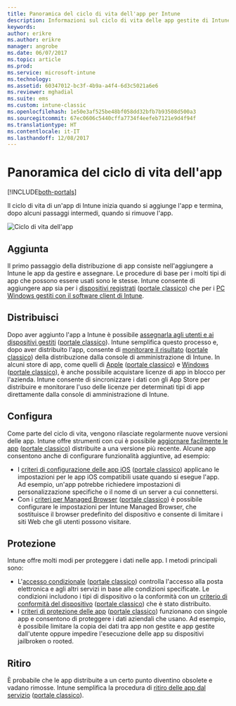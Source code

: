 ```yaml
---
title: Panoramica del ciclo di vita dell'app per Intune
description: Informazioni sul ciclo di vita delle app gestite di Intune, dall'aggiunta all'eventuale ritiro.
keywords: 
author: erikre
ms.author: erikre
manager: angrobe
ms.date: 06/07/2017
ms.topic: article
ms.prod: 
ms.service: microsoft-intune
ms.technology: 
ms.assetid: 60347012-bc3f-4b9a-a4f4-6d3c5021a6e6
ms.reviewer: mghadial
ms.suite: ems
ms.custom: intune-classic
ms.openlocfilehash: 1e50e3af525be48bf058dd32bfb7b93508d500a3
ms.sourcegitcommit: 67ec0606c5440cffa7734f4eefeb7121e9d4f94f
ms.translationtype: HT
ms.contentlocale: it-IT
ms.lasthandoff: 12/08/2017
---
```

# <a name="overview-of-the-app-lifecycle"></a>Panoramica del ciclo di vita dell'app

[!INCLUDE[both-portals](./includes/note-for-both-portals.md)]

Il ciclo di vita di un'app di Intune inizia quando si aggiunge l'app e termina, dopo alcuni passaggi intermedi, quando si rimuove l'app.

![Ciclo di vita dell'app](./media/app-lifecycle.png "Ciclo di vita di un'app di Intune")

## <a name="add"></a>Aggiunta

Il primo passaggio della distribuzione di app consiste nell'aggiungere a Intune le app da gestire e assegnare. Le procedure di base per i molti tipi di app che possono essere usati sono le stesse. Intune consente di aggiungere app sia per i [dispositivi registrati](apps-add.md) ([portale classico](/intune-classic/deploy-use/add-apps-for-mobile-devices-in-microsoft-intune)) che per i [PC Windows gestiti con il software client di Intune](/intune-classic/deploy-use/add-apps-for-windows-pcs-in-microsoft-intune).

## <a name="deploy"></a>Distribuisci

Dopo aver aggiunto l'app a Intune è possibile [assegnarla agli utenti e ai dispositivi gestiti](apps-deploy.md) ([portale classico](/intune-classic/deploy-use/deploy-apps)). Intune semplifica questo processo e, dopo aver distribuito l'app, consente di [monitorare il risultato](apps-monitor.md) ([portale classico](/intune-classic/deploy-use/monitor-apps-in-microsoft-intune)) della distribuzione dalla console di amministrazione di Intune. In alcuni store di app, come quelli di [Apple](vpp-apps-ios.md) ([portale classico](/intune-classic/deploy-use/manage-ios-apps-you-purchased-through-a-volume-purchase-program-with-microsoft-intune)) e [Windows](windows-store-for-business.md) ([portale classico](/intune-classic/deploy-use/manage-apps-you-purchased-from-the-windows-store-for-business-with-microsoft-intune)), è anche possibile acquistare licenze di app in blocco per l'azienda. Intune consente di sincronizzare i dati con gli App Store per distribuire e monitorare l'uso delle licenze per determinati tipi di app direttamente dalla console di amministrazione di Intune.

## <a name="configure"></a>Configura

Come parte del ciclo di vita, vengono rilasciate regolarmente nuove versioni delle app. Intune offre strumenti con cui è possibile [aggiornare facilmente le app](apps-add.md) ([portale classico](/intune-classic/deploy-use/update-apps-using-microsoft-intune)) distribuite a una versione più recente. Alcune app consentono anche di configurare funzionalità aggiuntive, ad esempio:
- I [criteri di configurazione delle app iOS](app-configuration-policies-use-ios.md) ([portale classico](/intune-classic/deploy-use/configure-ios-apps-with-mobile-app-configuration-policies-in-microsoft-intune)) applicano le impostazioni per le app iOS compatibili usate quando si esegue l'app. Ad esempio, un'app potrebbe richiedere impostazioni di personalizzazione specifiche o il nome di un server a cui connettersi.
- Con i [criteri per Managed Browser](app-configuration-managed-browser.md) ([portale classico](/intune-classic/deploy-use/manage-internet-access-using-managed-browser-policies)) è possibile configurare le impostazioni per Intune Managed Browser, che sostituisce il browser predefinito del dispositivo e consente di limitare i siti Web che gli utenti possono visitare.

## <a name="protect"></a>Protezione

Intune offre molti modi per proteggere i dati nelle app. I metodi principali sono:
- L'[accesso condizionale](conditional-access.md) ([portale classico](/intune-classic/deploy-use/restrict-access-to-email-and-o365-services-with-microsoft-intune)) controlla l'accesso alla posta elettronica e agli altri servizi in base alle condizioni specificate. Le condizioni includono i tipi di dispositivo o la conformità con un [criterio di conformità del dispositivo](device-compliance.md) ([portale classico](/intune-classic/deploy-use/introduction-to-device-compliance-policies-in-microsoft-intune)) che è stato distribuito.
- I [criteri di protezione delle app](app-protection-policy.md) ([portale classico](/intune-classic/deploy-use/protect-app-data-using-mobile-app-management-policies-with-microsoft-intune)) funzionano con singole app e consentono di proteggere i dati aziendali che usano. Ad esempio, è possibile limitare la copia dei dati tra app non gestite e app gestite dall'utente oppure impedire l'esecuzione delle app su dispositivi jailbroken o rooted.

## <a name="retire"></a>Ritiro

È probabile che le app distribuite a un certo punto diventino obsolete e vadano rimosse. Intune semplifica la procedura di [ritiro delle app dal servizio](device-management.md) ([portale classico](/intune-classic/deploy-use/retire-apps-using-microsoft-intune)).
